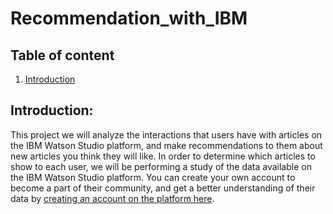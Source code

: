 # Recommendation_with_IBM

## Table of content
1. [Introduction](#Introduction)

<a name= "Introduction"></a>
## Introduction:
This project we will analyze the interactions that users have with articles on the IBM Watson Studio platform, and make recommendations to them about new articles you think they will like. 
In order to determine which articles to show to each user, we will be performing a study of the data available on the IBM Watson Studio platform. You can create your own account to become a part of their community, and get a better understanding of their data by [creating an account on the platform here](https://dataplatform.cloud.ibm.com).

